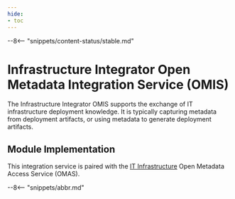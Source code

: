 ```yaml
---
hide:
- toc
---
```


<!-- SPDX-License-Identifier: CC-BY-4.0 -->
<!-- Copyright Contributors to the Egeria project. -->

--8<-- "snippets/content-status/stable.md"

# Infrastructure Integrator Open Metadata Integration Service (OMIS)

The Infrastructure Integrator OMIS supports the exchange of IT infrastructure deployment knowledge.
It is typically capturing metadata from deployment artifacts, or
using metadata to generate deployment artifacts.

## Module Implementation

This integration service is paired with the [IT Infrastructure](/services/omas/it-infrastructure/overview)
Open Metadata Access Service (OMAS).

--8<-- "snippets/abbr.md"